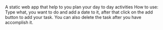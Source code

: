 A static web app that help to you plan your day to day activities
How to use:
Type what, you want to do and add a date to it, 
after that click on the add button to add your task.
You  can also delete the task after you have accomplish it.
